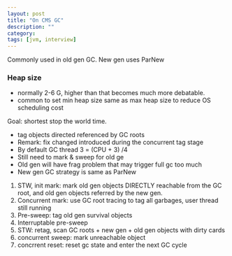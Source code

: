 ```yaml
---
layout: post
title: "On CMS GC"
description: ""
category: 
tags: [jvm, interview]
---
```


Commonly used in old gen GC. New gen uses ParNew

### Heap size
* normally 2-6 G, higher than that becomes much more debatable. 
* common to set min heap size same as max heap size to reduce OS scheduling cost

Goal:  shortest stop the world time.

* tag objects directed referenced by GC roots
* Remark: fix changed introduced during the concurrent tag stage
* By default GC thread 3 = (CPU + 3) /4
* Still need to mark & sweep for old ge
* Old gen will have frag problem that may trigger full gc too much
* New gen GC strategy is same as ParNew

1. STW, init mark: mark old gen objects DIRECTLY reachable from the GC root, and old gen objects referred by the new gen.
2. Concurrent mark: use GC root tracing to tag all garbages, user thread still running
3. Pre-sweep: tag old gen survival objects
4. Interruptable pre-sweep
5. STW: retag, scan GC roots + new gen + old gen objects with dirty cards
6. concurrent sweep: mark unreachable object
7. concrrent reset: reset gc state and enter the next GC cycle
